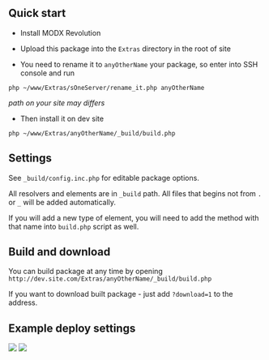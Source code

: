 ## Quick start

* Install MODX Revolution

* Upload this package into the `Extras` directory in the root of site

* You need to rename it to `anyOtherName` your package, so enter into SSH console and run
```
php ~/www/Extras/sOneServer/rename_it.php anyOtherName
```
*path on your site may differs*

* Then install it on dev site
```
php ~/www/Extras/anyOtherName/_build/build.php
``` 

## Settings

See `_build/config.inc.php` for editable package options.

All resolvers and elements are in `_build` path. All files that begins not from `.` or `_` will be added automatically. 

If you will add a new type of element, you will need to add the method with that name into `build.php` script as well.

## Build and download

You can build package at any time by opening `http://dev.site.com/Extras/anyOtherName/_build/build.php`

If you want to download built package - just add `?download=1` to the address.

## Example deploy settings

[![](https://file.modx.pro/files/3/a/b/3ab2753b9e8b6c09a4ca0da819db37b6s.jpg)](https://file.modx.pro/files/3/a/b/3ab2753b9e8b6c09a4ca0da819db37b6.png) [![](https://file.modx.pro/files/c/1/a/c1afbb8988ab358a0b400cdcdb0391d4s.jpg)](https://file.modx.pro/files/c/1/a/c1afbb8988ab358a0b400cdcdb0391d4.png)
